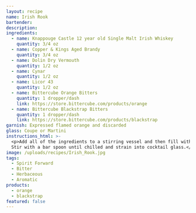 ```yaml
---
layout: recipe
name: Irish Rook
bartender:
description:
ingredients:
  - name: Knappouge Castle 12 year old Single Malt Irish Whiskey
    quantity: 3/4 oz
  - name: Copper & Kings Aged Brandy
    quantity: 3/4 oz
  - name: Dolin Dry Vermouth
    quantity: 1/2 oz
  - name: Cynar
    quantity: 1/2 oz
  - name: Licor 43
    quantity: 1/2 oz
  - name: Bittercube Orange Bitters
    quantity: 1 dropper/dash
    link: https://store.bittercube.com/products/orange
  - name: Bittercube Blackstrap Bitters
    quantity: 1 dropper/dash
    link: https://store.bittercube.com/products/blackstrap
garnish: Expressed flamed orange and discarded
glass: Coupe or Martini
instructions_html: >-
  <p>Add all of the ingredients to a stirring vessel and then fill with ice.
  Stir with a bar spoon until chilled and strain into cocktail glass.</p>
image: /uploads/recipes/Irish_Rook.jpg
tags:
  - Spirit Forward
  - Bitter
  - Herbaceous
  - Aromatic
products:
  - orange
  - blackstrap
featured: false
---
```




